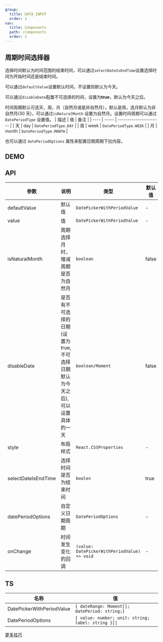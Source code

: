 ```yaml
---
group:
  title: DATA_INPUT
  order: 1  
nav:
  title: Components
  path: /components
  order: 1 
---
```


## 周期时间选择器

选择时间默认为时间范围的结束时间，可以通过`selectDateIsEndTime`设置选择时间为开始时间还是结束时间。

可以通过`defaultValue`设置默认时间，不设置则默认为今天。

可以通过`disableDate`配置不可选择的时间，设置为<b>true</b>，默认为今天之后。

时间周期默认可选天，周，月（自然月或是非自然月），默认是周，选月默认为非自然月(30 天)，可以通过`isNaturalMonth` 设置为自然月。设置时间周期可以通过 `DatePeriodType` 设置值。
| 描述 | 值 | 备注 |
| ---- | ----- | ---------------------- |
| 天 | day | `DatePeriodType.DAY` |
| 周 | week | `DatePeriodType.WEEK` |
| 月 | month | `DatePeriodType.MONTH` |

也可以通过 `datePeriodOptions` 属性来配置日期周期下拉内容。

## DEMO

<code  src="../DatePickerWithPeriod/demo/basic.tsx" title="基本用法" description="基本用法"></code>

<code src="../DatePickerWithPeriod/demo/naturalMonth.tsx" title="设置自然月" description="设置自然月"></code>

<code src="../DatePickerWithPeriod/demo/disableDate.tsx"  title="设置自然月" description="设置自然月"></code>

<code src="../DatePickerWithPeriod/demo/customDatePeriod.tsx"  title="自定义时间周期" description="自定义时间周期"></code>

<code src="../DatePickerWithPeriod/demo/selectDateIsStartTime.tsx"   title="选择时间为开始时间" description="选择时间为开始时间"></code>

<code src="../DatePickerWithPeriod/demo/useInForm.tsx"  title="在 Form 中使用" description="在 Form 中使用"></code>

## API

| 参数                | 说明                                                                             | 类型                                         | 默认值 | 版本  |
| ------------------- | -------------------------------------------------------------------------------- | -------------------------------------------- | ------ | ----- |
| defaultValue        | 默认值                                                                           | `DatePickerWithPeriodValue`                  | -      | 0.01 |
| value               | 值                                                                               | `DatePickerWithPeriodValue`                  | -      | 0.01 |
| isNaturalMonth      | 周期选择月时，增减周期是否为自然月                                               | `boolean`                                    | false  | 0.01 |
| disableDate         | 是否有不可选择的日期(设置为 true, 不可选择日期默认为今天之后),可以设置具体的一天 | `boolean/Moment`                             | false  | 0.01 |
| style               | 布局样式                                                                         | `React.CSSProperties`                        | -      | 0.01 |
| selectDateIsEndTime | 选择时间是否为结束时间                                                           | `boolen`                                     | true   | 0.01 |
| datePeriodOptions   | 自定义日期周期                                                                   | `DatePeriodOptions`                          | -      | 0.01 |
| onChange            | 时间发生变化的回调                                                               | `(value: DatePickerWithPeriodValue) => void` | -      | 0.01 |

## TS

| 名称                      | 值                                                 |
| ------------------------- | -------------------------------------------------- |
| DatePickerWithPeriodValue | `{ dateRange: Moment[]; datePeriod: string;}`      |
| DatePeriodOptions         | `{ value: number; unit: string; label: string }[]` |

[更多技巧](https://d.umijs.org/guide/demo-principle)
